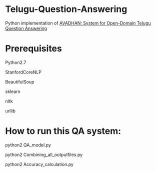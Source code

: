 # Telugu-Question-Answering
Python implementation of [AVADHAN: System for Open-Domain Telugu Question Answering](https://dl.acm.org/doi/pdf/10.1145/3371158.3371193)



# Prerequisites
Python2.7

StanfordCoreNLP

BeautifulSoup

sklearn

nltk

urllib


# How to run this QA system:

python2 QA_model.py

python2 Combining_all_outputfiles.py

python2 Accuracy_calculation.py

